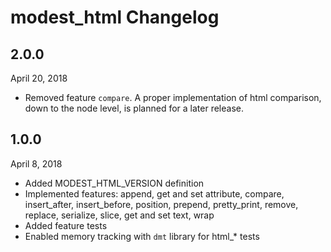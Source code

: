 # modest_html Changelog

## 2.0.0

April 20, 2018

- Removed feature `compare`. A proper implementation of html comparison, down to the node level, is planned for a later release.

## 1.0.0

April 8, 2018

- Added MODEST_HTML_VERSION definition
- Implemented features:  append, get and set attribute, compare, insert_after, insert_before, position, prepend, pretty_print, remove, replace, serialize, slice, get and set text, wrap
- Added feature tests
- Enabled memory tracking with `dmt` library for html_* tests